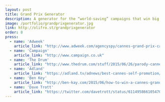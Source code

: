 ```yaml
---
layout: post
title: Grand Prix Generator
description: A generator for the “world-saving” campaigns that win big in advertising awards.
image: /portfolio/grandprixgenerator.jpg
link: http://olifro.st/grandprixgenerator
order: 8
press:
  - name: 'Adweek'
    article_link: "http://www.adweek.com/agencyspy/cannes-grand-prix-case-study-generator-does-the-work-for-you/88739"
  - name: 'Campaign'
    article_link: "http://www.campaign.co.uk"
  - name: 'The Drum'
    article_link: "http://www.thedrum.com/stuff/2015/06/26/parody-cannes-grand-prix-generator-looks-save-lonely-abandoned-badgers-and-hydrate"
  - name: 'Adland'
    article_link: "https://adland.tv/adnews/best-cannes-self-promotion/179607688"
  - name: 'Ben Key'
    article_link: "http://ben-kay.com/2015/06/how-to-win-a-cannes-grand-prix/"
  - name: 'Dave Trott'
    article_link: "https://twitter.com/davetrott/status/611495866105470976"
---
```

